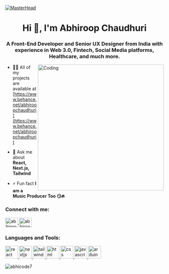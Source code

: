 [![MasterHead](https://user-images.githubusercontent.com/74038190/241765440-80728820-e06b-4f96-9c9e-9df46f0cc0a5.gif)](https://www.behance.net/abhiroopchaudhuri)

<h1 align="center">Hi 👋, I'm Abhiroop Chaudhuri</h1>
<h3 align="center">A Front-End Developer and Senior UX Designer from India with experience in Web 3.0, Fintech, Social Media platforms, Healthcare, and much more.</h3>

<img align="right" alt="Coding" width="400" src="https://camo.githubusercontent.com/7de37139d0b4c1ce40865e799b446c0e963a3dd8fb68d239707237c40604fa3d/68747470733a2f2f63646e2e6472696262626c652e636f6d2f75736572732f3733303730332f73637265656e73686f74732f363538313234332f6176656e746f2e676966">

- 👨‍💻 All of my projects are available at [https://www.behance.net/abhiroopchaudhuri](https://www.behance.net/abhiroopchaudhuri)

- 💬 Ask me about **React, Next.js, Tailwind**

- ⚡ Fun fact **I am a Music Producer Too 😏🔥**



<h3 align="left">Connect with me:</h3>
<p align="left">
    <a href="https://linkedin.com/in/abhiroopchaudhuri" target="blank">
        <img align="center" src="https://raw.githubusercontent.com/rahuldkjain/github-profile-readme-generator/master/src/images/icons/Social/linked-in-alt.svg" alt="abhiroopchaudhuri" height="30" width="40" />
    </a>
    <a href="https://www.behance.net/abhiroopchaudhuri" target="blank">
        <img align="center" src="https://raw.githubusercontent.com/rahuldkjain/github-profile-readme-generator/master/src/images/icons/Social/behance.svg" alt="abhiroopchaudhuri" height="30" width="40" />
    </a>
</p>



<h3 align="left">Languages and Tools:</h3>
<p align="left"> 
 <a href="https://reactjs.org/" target="_blank" rel="noreferrer"> 
    <img src="https://cdn.worldvectorlogo.com/logos/react-2.svg" alt="react" width="40" height="40"/> 
</a> 
<a href="https://nextjs.org/" target="_blank" rel="noreferrer"> 
    <img src="https://uxwing.com/wp-content/themes/uxwing/download/brands-and-social-media/nextjs-icon.png" alt="nextjs" width="40" height="40"/> 
</a> 
<a href="https://tailwindcss.com/" target="_blank" rel="noreferrer"> 
    <img src="https://www.vectorlogo.zone/logos/tailwindcss/tailwindcss-icon.svg" alt="tailwind" width="40" height="40"/> 
</a> 
<a href="https://www.w3.org/html/" target="_blank" rel="noreferrer"> 
    <img src="https://www.vectorlogo.zone/logos/w3_html5/w3_html5-icon.svg" alt="html" width="40" height="40"/> 
</a> 
<a href="https://www.w3.org/Style/CSS/" target="_blank" rel="noreferrer"> 
    <img src="https://www.vectorlogo.zone/logos/w3_css/w3_css-icon.svg" alt="css" width="40" height="40"/> 
</a> 
<a href="https://developer.mozilla.org/en-US/docs/Web/JavaScript" target="_blank" rel="noreferrer"> 
    <img src="https://cdn.worldvectorlogo.com/logos/javascript-1.svg" alt="javascript" width="40" height="40"/> 
</a> 
<a href="https://www.arduino.cc/" target="_blank" rel="noreferrer"> 
    <img src="https://cdn.worldvectorlogo.com/logos/arduino-1.svg" alt="arduino" width="40" height="40"/> 
</a> 
</p>

<p>
    <img align="center" src="https://github-readme-stats.vercel.app/api/top-langs?username=abhicode7&show_icons=true&locale=en&layout=compact" alt="abhicode7" />
</p>
